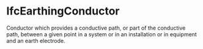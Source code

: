 IfcEarthingConductor
====================
Conductor which provides a conductive path, or part of the conductive path,
between a given point in a system or in an installation or in equipment and an
earth electrode.


